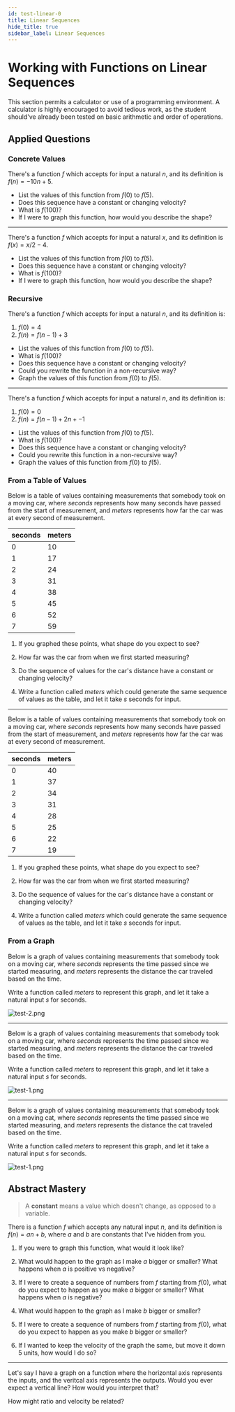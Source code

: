 ```yaml
---
id: test-linear-0
title: Linear Sequences
hide_title: true
sidebar_label: Linear Sequences
---
```


# Working with Functions on Linear Sequences

This section permits a calculator or use of a programming environment. A 
calculator is highly encouraged to avoid tedious work, as the student should've 
already been tested on basic arithmetic and order of operations.

## Applied Questions

### Concrete Values

There's a function $f$ which accepts for input a natural $n$, and its definition 
is $f(n) = -10n + 5$.

- List the values of this function from $f(0)$ to $f(5)$.
- Does this sequence have a constant or changing velocity?
- What is $f(100)$?
- If I were to graph this function, how would you describe the shape?

---

There's a function $f$ which accepts for input a natural $x$, and its definition 
is $f(x) = x/2 - 4$.

- List the values of this function from $f(0)$ to $f(5)$.
- Does this sequence have a constant or changing velocity?
- What is $f(100)$?
- If I were to graph this function, how would you describe the shape?

### Recursive

There's a function $f$ which accepts for input a natural $n$, and its definition 
is:   
   1. $f(0) = 4$
   2. $f(n) = f(n-1) + 3$

- List the values of this function from $f(0)$ to $f(5)$.
- What is $f(100)$?
- Does this sequence have a constant or changing velocity?
- Could you rewrite the function in a non-recursive way?
- Graph the values of this function from $f(0)$ to $f(5)$.

---

There's a function $f$ which accepts for input a natural $n$, and its definition 
is:
   1. $f(0) = 0$
   2. $f(n) = f(n-1) + 2n + -1$

- List the values of this function from $f(0)$ to $f(5)$.
- What is $f(100)$?
- Does this sequence have a constant or changing velocity?
- Could you rewrite this function in a non-recursive way?
- Graph the values of this function from $f(0)$ to $f(5)$.

### From a Table of Values

Below is a table of values containing measurements that somebody took on a
moving car, where $seconds$ represents how many seconds have passed from the 
start of measurement, and $meters$ represents how far the car was at every 
second of measurement.

seconds | meters
--------| ------
0       | 10
1       | 17
2       | 24
3       | 31
4       | 38
5       | 45
6       | 52
7       | 59

1. If you graphed these points, what shape do you expect to see?

2. How far was the car from when we first started measuring?

3. Do the sequence of values for the car's distance have a constant or changing
   velocity?

4. Write a function called $meters$ which could generate the same sequence of
   values as the table, and let it take $s$ seconds for input.

---

Below is a table of values containing measurements that somebody took on a
moving car, where $seconds$ represents how many seconds have passed from
the start of measurement, and $meters$ represents how far the car was at
every second of measurement.

seconds | meters
------- | ------
0       | 40
1       | 37
2       | 34
3       | 31
4       | 28
5       | 25
6       | 22
7       | 19

1. If you graphed these points, what shape do you expect to see?

2. How far was the car from when we first started measuring?

3. Do the sequence of values for the car's distance have a constant or changing
   velocity?

4. Write a function called $meters$ which could generate the same sequence of
   values as the table, and let it take $s$ seconds for input.

### From a Graph

Below is a graph of values containing measurements that somebody took on a
moving car, where $seconds$ represents the time passed since we started
measuring, and $meters$ represents the distance the car traveled based on the
time.

Write a function called $meters$ to represent this graph, and let it take a
natural input $s$ for seconds.

![test-2.png](/img/test-2.png)

---

Below is a graph of values containing measurements that somebody took on a
moving car, where $seconds$ represents the time passed since we started
measuring, and $meters$ represents the distance the car traveled based on the
time.

Write a function called $meters$ to represent this graph, and let it take a
natural input $s$ for seconds.

![test-1.png](/img/test-1.png)

---

Below is a graph of values containing measurements that somebody took on a
moving cat, where $seconds$ represents the time passed since we started
measuring, and $meters$ represents the distance the cat traveled based on the
time.

Write a function called $meters$ to represent this graph, and let it take a
natural input $s$ for seconds.

![test-1.png](/img/test-3.png)

## Abstract Mastery

> A **constant** means a value which doesn't change, as opposed to a variable.

There is a function $f$ which accepts any natural input $n$, and its definition
is $f(n) = an + b$, where $a$ and $b$ are constants that I've hidden from you.

1. If you were to graph this function, what would it look like?

2. What would happen to the graph as I make $a$ bigger or smaller? What happens
   when $a$ is positive vs negative?

3. If I were to create a sequence of numbers from $f$ starting from $f(0)$, what
   do you expect to happen as you make $a$ bigger or smaller? What happens when
   $a$ is negative?

4. What would happen to the graph as I make $b$ bigger or smaller?

5. If I were to create a sequence of numbers from $f$ starting from $f(0)$, what
   do you expect to happen as you make $b$ bigger or smaller?

6. If I wanted to keep the velocity of the graph the same, but move it down 5
   units, how would I do so?

---

Let's say I have a graph on a function where the horizontal axis represents the
inputs, and the veritcal axis represents the outputs. Would you ever expect a
vertical line? How would you interpret that?

How might ratio and velocity be related?
